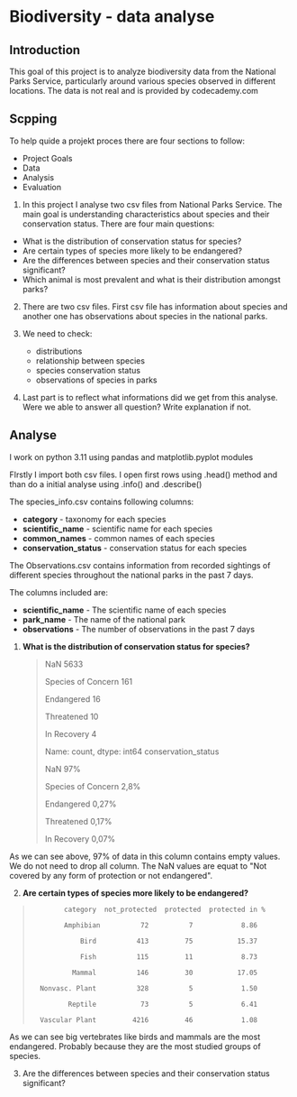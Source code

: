 # Biodiversity - data analyse

## Introduction

This goal of this project is to analyze biodiversity data from the National Parks Service, particularly around various species observed in different  locations.
The data is not real and is provided by codecademy.com



## Scpping

To help quide a projekt proces there are four sections to follow:
- Project Goals
- Data
- Analysis
- Evaluation

1. In this project I analyse two csv files from National Parks Service. The main goal is understanding characteristics about species and their conservation status.
There are four main questions:

- What is the distribution of conservation status for species?
- Are certain types of species more likely to be endangered?
- Are the differences between species and their conservation status significant?
- Which animal is most prevalent and what is their distribution amongst parks?

2. There are two csv files. First csv file has information about species and another one has observations about species in the national parks.

3. We need to check:
   - distributions
   - relationship between species
   - species conservation status
   - observations of species in parks
  
4. Last part is to reflect what informations did we get from this analyse. Were we able to answer all question? Write explanation if not.

## Analyse

I work on python 3.11 using pandas and matplotlib.pyplot modules

FIrstly I import both csv files. I open first rows using .head() method and than do a initial analyse using .info() and .describe()

The species_info.csv contains following columns:
- **category** - taxonomy for each species
- **scientific_name** - scientific name for each species
- **common_names** - common names of each species
- **conservation_status** - conservation status for each species


The Observations.csv contains information from recorded sightings of different species throughout the national parks in the past 7 days. 

The columns included are:
- **scientific_name** - The scientific name of each species
- **park_name** - The name of the national park
- **observations** - The number of observations in the past 7 days

1. **What is the distribution of conservation status for species?**

      >NaN                   5633
      >
      >Species of Concern     161
      >
      >Endangered              16
      >
      >Threatened              10
      >
      >In Recovery              4
      >
      >Name: count, dtype: int64
      >conservation_status
      >
      >NaN                  97%
      >
      >Species of Concern   2,8%
      >
      >Endangered           0,27%
      >
      >Threatened           0,17%
      >
      >In Recovery          0,07%

As we can see above, 97% of data in this column contains empty values. We do not need to drop all column. The NaN values are equat to "Not covered by any form of protection or not endangered".

2. **Are certain types of species more likely to be endangered?**

>
>             category  not_protected  protected  protected in %
>  
>             Amphibian          72          7            8.86
>
>                 Bird          413         75           15.37
>
>                 Fish          115         11            8.73
>
>               Mammal          146         30           17.05
>
>       Nonvasc. Plant          328          5            1.50
>
>              Reptile           73          5            6.41
>
>       Vascular Plant         4216         46            1.08
>

As we can see big vertebrates like birds and mammals are the most endangered. Probably because they are the most studied groups of species.


3. Are the differences between species and their conservation status significant?


